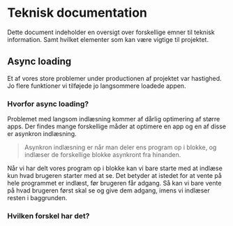 # **Teknisk documentation**
Dette document indeholder en oversigt over forskellige emner til teknisk information. Samt hvilket elementer som kan være vigtige til projektet.

## Async loading
Et af vores store problemer under productionen af projektet var hastighed. Jo flere funktioner vi tilføjede jo langsommere loadede appen. 
### Hvorfor async loading?
Problemet med langsom indlæsning kommer af dårlig optimering af større apps. Der findes mange forskellige måder at optimere en app og en af disse er asynkron indlæsning.
> Asynkron indlæsning er når man deler ens program op i blokke, og indlæser de forskellige blokke asynkront fra hinanden.

Når vi har delt vores program op i blokke kan vi bare starte med at indlæse kun hvad brugeren starter med at se. Det betyder at istedet for at vente på hele programmet er indlæst, før brugeren får adgang. Så kan vi bare vente på hvad brugeren først skal se og give dem adgang, imens vi indlæser resten i baggrunden.

### Hvilken forskel har det?
